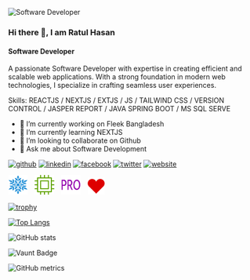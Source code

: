 ![Software Developer](https://pbs.twimg.com/profile_banners/1795813904138088449/1725603000/600x200)
### Hi there 👋, I am Ratul Hasan
#### Software Developer

A passionate Software Developer with expertise in creating efficient and scalable web applications. With a strong foundation in modern web technologies, I specialize in crafting seamless user experiences.

Skills:  REACTJS / NEXTJS / EXTJS / JS / TAILWIND CSS / VERSION CONTROL / JASPER REPORT / JAVA SPRING BOOT / MS SQL SERVE

- 🔭 I’m currently working on Fleek Bangladesh 
- 🌱 I’m currently learning NEXTJS 
- 👯 I’m looking to collaborate on Github 
- 💬 Ask me about Software Development 


[<img src='https://cdn.jsdelivr.net/npm/simple-icons@3.0.1/icons/github.svg' alt='github' height='40'>](https://github.com/ratulhasan987)  [<img src='https://cdn.jsdelivr.net/npm/simple-icons@3.0.1/icons/linkedin.svg' alt='linkedin' height='40'>](https://www.linkedin.com/in/ratul-hasan-rafi-0b79a721b/)  [<img src='https://cdn.jsdelivr.net/npm/simple-icons@3.0.1/icons/facebook.svg' alt='facebook' height='40'>](https://www.facebook.com/rajinhasanratul.rafi)  [<img src='https://cdn.jsdelivr.net/npm/simple-icons@3.0.1/icons/twitter.svg' alt='twitter' height='40'>](https://twitter.com/ratulhasan9369)  [<img src='https://cdn.jsdelivr.net/npm/simple-icons@3.0.1/icons/icloud.svg' alt='website' height='40'>](https://ratuls-portfolio.vercel.app)  

<a href='https://archiveprogram.github.com/'><img src='https://raw.githubusercontent.com/acervenky/animated-github-badges/master/assets/acbadge.gif' width='40' height='40'></a> <a href='https://docs.github.com/en/developers'><img src='https://raw.githubusercontent.com/acervenky/animated-github-badges/master/assets/devbadge.gif' width='40' height='40'></a> <a href='https://github.com/pricing'><img src='https://raw.githubusercontent.com/acervenky/animated-github-badges/master/assets/pro.gif' width='40' height='40'></a> <a href='https://docs.github.com/en/github/supporting-the-open-source-community-with-github-sponsors'><img src='https://raw.githubusercontent.com/acervenky/animated-github-badges/master/assets/sponsorbadge.gif' width='35' height='35'></a> 

[![trophy](https://github-profile-trophy.vercel.app/?username=ratulhasan987)](https://github.com/ryo-ma/github-profile-trophy)

[![Top Langs](https://github-readme-stats.vercel.app/api/top-langs/?username=ratulhasan987)](https://github.com/anuraghazra/github-readme-stats)

![GitHub stats](https://github-readme-stats.vercel.app/api?username=ratulhasan987&show_icons=true&count_private=true)  

![Vaunt Badge](https://api.vaunt.dev/v1/github/entities/ratulhasan987/contributions?format=svg&private=true)  

![GitHub metrics](https://metrics.lecoq.io/ratulhasan987)  

